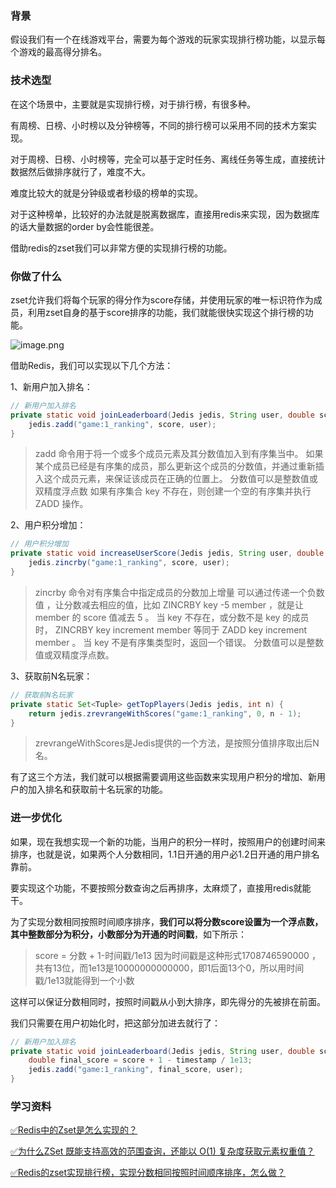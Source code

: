 ### 背景
假设我们有一个在线游戏平台，需要为每个游戏的玩家实现排行榜功能，以显示每个游戏的最高得分排名。

### 技术选型

在这个场景中，主要就是实现排行榜，对于排行榜，有很多种。

有周榜、日榜、小时榜以及分钟榜等，不同的排行榜可以采用不同的技术方案实现。

对于周榜、日榜、小时榜等，完全可以基于定时任务、离线任务等生成，直接统计数据然后做排序就行了，难度不大。

难度比较大的就是分钟级或者秒级的榜单的实现。

对于这种榜单，比较好的办法就是脱离数据库，直接用redis来实现，因为数据库的话大量数据的order by会性能很差。

借助redis的zset我们可以非常方便的实现排行榜的功能。

### 你做了什么

zset允许我们将每个玩家的得分作为score存储，并使用玩家的唯一标识符作为成员，利用zset自身的基于score排序的功能，我们就能很快实现这个排行榜的功能。

![image.png](https://cdn.nlark.com/yuque/0/2023/png/5378072/1704008013669-eba27ec3-8392-4fd8-bebb-314f4f00f6c7.png#averageHue=%23faf5ef&clientId=u4b8a1d99-5893-4&from=paste&height=382&id=u0e975392&originHeight=382&originWidth=988&originalType=binary&ratio=1&rotation=0&showTitle=false&size=36774&status=done&style=none&taskId=ub957ab35-f5f0-4467-bbac-4f75d354c2d&title=&width=988)

借助Redis，我们可以实现以下几个方法：

1、新用户加入排名：

```java
// 新用户加入排名
private static void joinLeaderboard(Jedis jedis, String user, double score) {
    jedis.zadd("game:1_ranking", score, user);
}
```

> zadd 命令用于将一个或多个成员元素及其分数值加入到有序集当中。
> 如果某个成员已经是有序集的成员，那么更新这个成员的分数值，并通过重新插入这个成员元素，来保证该成员在正确的位置上。
> 分数值可以是整数值或双精度浮点数
> 如果有序集合 key 不存在，则创建一个空的有序集并执行 ZADD 操作。


2、用户积分增加：

```java
// 用户积分增加
private static void increaseUserScore(Jedis jedis, String user, double score) {
    jedis.zincrby("game:1_ranking", score, user);
}
```

> zincrby 命令对有序集合中指定成员的分数加上增量 
> 可以通过传递一个负数值 ，让分数减去相应的值，比如 ZINCRBY key -5 member ，就是让 member 的 score 值减去 5 。
> 当 key 不存在，或分数不是 key 的成员时， ZINCRBY key increment member 等同于 ZADD key increment member 。
> 当 key 不是有序集类型时，返回一个错误。
> 分数值可以是整数值或双精度浮点数。



3、获取前N名玩家：

```java
// 获取前N名玩家
private static Set<Tuple> getTopPlayers(Jedis jedis, int n) {
    return jedis.zrevrangeWithScores("game:1_ranking", 0, n - 1);
}
```

> zrevrangeWithScores是Jedis提供的一个方法，是按照分值排序取出后N名。


有了这三个方法，我们就可以根据需要调用这些函数来实现用户积分的增加、新用户的加入排名和获取前十名玩家的功能。

### 进一步优化

如果，现在我想实现一个新的功能，当用户的积分一样时，按照用户的创建时间来排序，也就是说，如果两个人分数相同，1.1日开通的用户必1.2日开通的用户排名靠前。

要实现这个功能，不要按照分数查询之后再排序，太麻烦了，直接用redis就能干。

为了实现分数相同按照时间顺序排序，**我们可以将分数score设置为一个浮点数，其中整数部分为积分，小数部分为开通的时间戳**，如下所示：

> score = 分数 + 1-时间戳/1e13
> 因为时间戳是这种形式1708746590000 ，共有13位，而1e13是10000000000000，即1后面13个0，所以用时间戳/1e13就能得到一个小数


这样可以保证分数相同时，按照时间戳从小到大排序，即先得分的先被排在前面。

我们只需要在用户初始化时，把这部分加进去就行了：

```java
// 新用户加入排名
private static void joinLeaderboard(Jedis jedis, String user, double score, long openTimestamp) {
    double final_score = score + 1 - timestamp / 1e13;
    jedis.zadd("game:1_ranking", final_score, user);
}
```


### 学习资料

[✅Redis中的Zset是怎么实现的？](https://www.yuque.com/hollis666/fo22bm/uzqztzuicddlk95c?view=doc_embed)

[✅为什么ZSet 既能支持高效的范围查询，还能以 O(1) 复杂度获取元素权重值？](https://www.yuque.com/hollis666/fo22bm/cswc0lcmh3wsbfp9?view=doc_embed)

[✅Redis的zset实现排行榜，实现分数相同按照时间顺序排序，怎么做？](https://www.yuque.com/hollis666/fo22bm/ooqi2qfep22bcpag?view=doc_embed)

